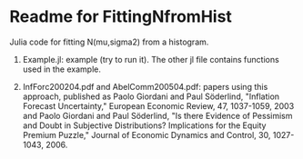 Readme for FittingNfromHist
===========================

Julia code for fitting N(mu,sigma2) from a histogram. 

1. Example.jl: example (try to run it). The other jl file contains functions used in the example.

2. InfForc200204.pdf and AbelComm200504.pdf: papers using this approach, published as
Paolo Giordani and Paul Söderlind, "Inflation Forecast Uncertainty," European Economic Review, 47, 1037-1059, 2003 and
Paolo Giordani and Paul Söderlind, "Is there Evidence of Pessimism and Doubt in Subjective Distributions? Implications for the Equity Premium Puzzle," Journal of Economic Dynamics and Control, 30, 1027-1043, 2006.